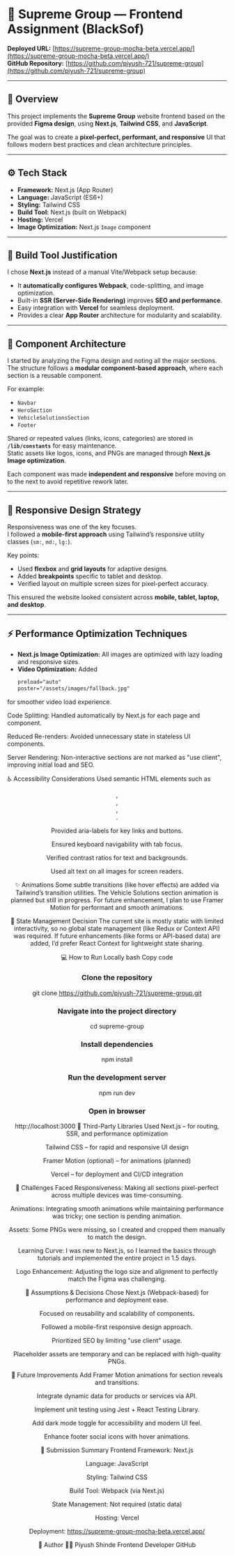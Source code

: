 # 🚗 Supreme Group — Frontend Assignment (BlackSof)

**Deployed URL:** [https://supreme-group-mocha-beta.vercel.app/](https://supreme-group-mocha-beta.vercel.app/)  
**GitHub Repository:** [https://github.com/piyush-721/supreme-group](https://github.com/piyush-721/supreme-group)

---

## 🧾 Overview

This project implements the **Supreme Group** website frontend based on the provided **Figma design**, using **Next.js**, **Tailwind CSS**, and **JavaScript**.  

The goal was to create a **pixel-perfect, performant, and responsive** UI that follows modern best practices and clean architecture principles.

---

## ⚙️ Tech Stack

- **Framework:** Next.js (App Router)
- **Language:** JavaScript (ES6+)
- **Styling:** Tailwind CSS
- **Build Tool:** Next.js (built on Webpack)
- **Hosting:** Vercel
- **Image Optimization:** Next.js `Image` component

---

## 🧠 Build Tool Justification

I chose **Next.js** instead of a manual Vite/Webpack setup because:

- It **automatically configures Webpack**, code-splitting, and image optimization.  
- Built-in **SSR (Server-Side Rendering)** improves **SEO and performance**.  
- Easy integration with **Vercel** for seamless deployment.  
- Provides a clear **App Router** architecture for modularity and scalability.

---

## 🧩 Component Architecture

I started by analyzing the Figma design and noting all the major sections.  
The structure follows a **modular component-based approach**, where each section is a reusable component.  

For example:
- `Navbar`  
- `HeroSection`  
- `VehicleSolutionsSection`  
- `Footer`  

Shared or repeated values (links, icons, categories) are stored in **`/lib/constants`** for easy maintenance.  
Static assets like logos, icons, and PNGs are managed through **Next.js Image optimization**.

Each component was made **independent and responsive** before moving on to the next to avoid repetitive rework later.

---

## 📱 Responsive Design Strategy

Responsiveness was one of the key focuses.  
I followed a **mobile-first approach** using Tailwind’s responsive utility classes (`sm:`, `md:`, `lg:`).  

Key points:
- Used **flexbox** and **grid layouts** for adaptive designs.
- Added **breakpoints** specific to tablet and desktop.
- Verified layout on multiple screen sizes for pixel-perfect accuracy.

This ensured the website looked consistent across **mobile, tablet, laptop, and desktop**.

---

## ⚡ Performance Optimization Techniques

- **Next.js Image Optimization:** All images are optimized with lazy loading and responsive sizes.
- **Video Optimization:** Added  
  ```html
  preload="auto"
  poster="/assets/images/fallback.jpg"
for smoother video load experience.

Code Splitting: Handled automatically by Next.js for each page and component.

Reduced Re-renders: Avoided unnecessary state in stateless UI components.

Server Rendering: Non-interactive sections are not marked as "use client", improving initial load and SEO.

♿ Accessibility Considerations
Used semantic HTML elements such as <header>, <section>, <footer>, <nav>.

Provided aria-labels for key links and buttons.

Ensured keyboard navigability with tab focus.

Verified contrast ratios for text and backgrounds.

Used alt text on all images for screen readers.

✨ Animations
Some subtle transitions (like hover effects) are added via Tailwind’s transition utilities.
The Vehicle Solutions section animation is planned but still in progress.
For future enhancement, I plan to use Framer Motion for performant and smooth animations.

🧪 State Management Decision
The current site is mostly static with limited interactivity, so no global state management (like Redux or Context API) was required.
If future enhancements (like forms or API-based data) are added, I’d prefer React Context for lightweight state sharing.

💻 How to Run Locally
bash
Copy code
# Clone the repository
git clone https://github.com/piyush-721/supreme-group.git

# Navigate into the project directory
cd supreme-group

# Install dependencies
npm install

# Run the development server
npm run dev

# Open in browser
http://localhost:3000
🧩 Third-Party Libraries Used
Next.js – for routing, SSR, and performance optimization

Tailwind CSS – for rapid and responsive UI design

Framer Motion (optional) – for animations (planned)

Vercel – for deployment and CI/CD integration

💬 Challenges Faced
Responsiveness:
Making all sections pixel-perfect across multiple devices was time-consuming.

Animations:
Integrating smooth animations while maintaining performance was tricky; one section is pending animation.

Assets:
Some PNGs were missing, so I created and cropped them manually to match the design.

Learning Curve:
I was new to Next.js, so I learned the basics through tutorials and implemented the entire project in 1.5 days.

Logo Enhancement:
Adjusting the logo size and alignment to perfectly match the Figma was challenging.

📘 Assumptions & Decisions
Chose Next.js (Webpack-based) for performance and deployment ease.

Focused on reusability and scalability of components.

Followed a mobile-first responsive design approach.

Prioritized SEO by limiting "use client" usage.

Placeholder assets are temporary and can be replaced with high-quality PNGs.

🚀 Future Improvements
Add Framer Motion animations for section reveals and transitions.

Integrate dynamic data for products or services via API.

Implement unit testing using Jest + React Testing Library.

Add dark mode toggle for accessibility and modern UI feel.

Enhance footer social icons with hover animations.

🧾 Submission Summary
Frontend Framework: Next.js

Language: JavaScript

Styling: Tailwind CSS

Build Tool: Webpack (via Next.js)

State Management: Not required (static data)

Hosting: Vercel

Deployment: https://supreme-group-mocha-beta.vercel.app/

🙌 Author
👨‍💻 Piyush Shinde
Frontend Developer
GitHub

